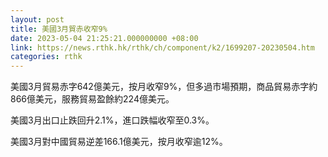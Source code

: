 ```yaml
---
layout: post
title: 美國3月貿赤收窄9%
date: 2023-05-04 21:25:21.000000000 +08:00
link: https://news.rthk.hk/rthk/ch/component/k2/1699207-20230504.htm
categories: rthk
---
```


美國3月貿易赤字642億美元，按月收窄9%，但多過市場預期，商品貿易赤字約866億美元，服務貿易盈餘約224億美元。

美國3月出口止跌回升2.1%，進口跌幅收窄至0.3%。

美國3月對中國貿易逆差166.1億美元，按月收窄逾12%。
